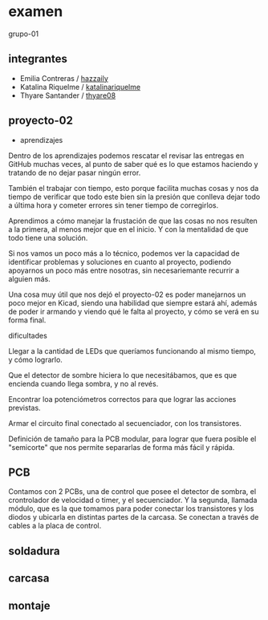# examen

grupo-01

## integrantes

 - Emilia Contreras / [hazzaily](https://github.com/hazzaily)
 - Katalina Riquelme / [katalinariquelme](https://github.com/katalinariquelme)
 - Thyare Santander / [thyare08](https://github.com/thyare08)

## proyecto-02

 - aprendizajes

Dentro de los aprendizajes podemos rescatar el revisar las entregas en GitHub muchas veces, al punto de saber qué es lo que estamos haciendo y tratando de no dejar pasar ningún error.

También el trabajar con tiempo, esto porque facilita muchas cosas y nos da tiempo de verificar que todo este bien sin la presión que conlleva dejar todo a última hora y cometer errores sin tener tiempo de corregirlos.

Aprendimos a cómo manejar la frustación de que las cosas no nos resulten a la primera, al menos mejor que en el inicio. Y con la mentalidad de que todo tiene una solución.

Si nos vamos un poco más a lo técnico, podemos ver la capacidad de identificar problemas y soluciones en cuanto al proyecto, podiendo apoyarnos un poco más entre nosotras, sin necesariemante recurrir a alguien más. 

Una  cosa muy útil que nos dejó el proyecto-02 es poder manejarnos un poco mejor en Kicad, siendo una habilidad que siempre estará ahí, además de poder ir armando y viendo qué le falta al proyecto, y cómo se verá en su forma final.

dificultades

Llegar a la cantidad de LEDs que queríamos funcionando al mismo tiempo, y cómo lograrlo.

Que el detector de sombre hiciera lo que necesitábamos, que es que encienda cuando llega sombra, y no al revés.

Encontrar loa potenciómetros correctos para que lograr las acciones previstas.

Armar el circuito final conectado al secuenciador, con los transistores.

Definición de tamaño para la PCB modular, para lograr que fuera posible el "semicorte" que nos permite separarlas de forma más fácil y rápida.

## PCB

Contamos con 2 PCBs, una de control que posee el detector de sombra, el crontrolador de velocidad o timer, y el secuenciador. Y la segunda, llamada módulo, que es la que tomamos para poder conectar los transistores y los diodos y ubicarla en distintas partes de la carcasa. Se conectan a través de cables a la placa de control.

## soldadura

## carcasa

## montaje
